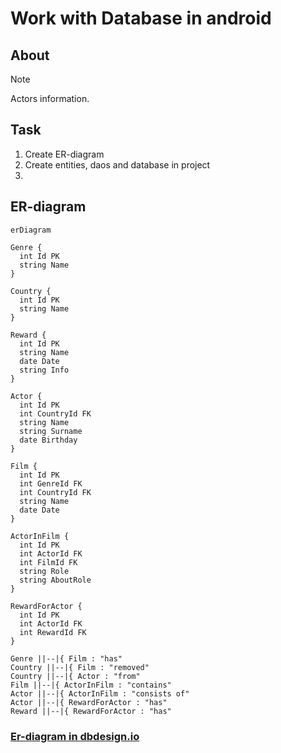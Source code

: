 # Work with Database in android

## About

> [!NOTE]
> Actors information.

## Task

1. Create ER-diagram
2. Create entities, daos and database in project
3.

## ER-diagram

```mermaid
erDiagram

Genre {
  int Id PK
  string Name
}

Country {
  int Id PK
  string Name 
}

Reward {
  int Id PK
  string Name
  date Date
  string Info
} 

Actor {
  int Id PK
  int CountryId FK
  string Name
  string Surname
  date Birthday
}

Film {
  int Id PK
  int GenreId FK
  int CountryId FK
  string Name
  date Date
}

ActorInFilm {
  int Id PK
  int ActorId FK
  int FilmId FK
  string Role
  string AboutRole
}

RewardForActor {
  int Id PK
  int ActorId FK
  int RewardId FK
}	

Genre ||--|{ Film : "has"
Country ||--|{ Film : "removed"
Country ||--|{ Actor : "from"
Film ||--|{ ActorInFilm : "contains"
Actor ||--|{ ActorInFilm : "consists of"
Actor ||--|{ RewardForActor : "has"
Reward ||--|{ RewardForActor : "has"
```
### [Er-diagram in dbdesign.io](https://dbdiagram.io/d/fot-mobile-project-65322f7dffbf5169f0165d7d)

